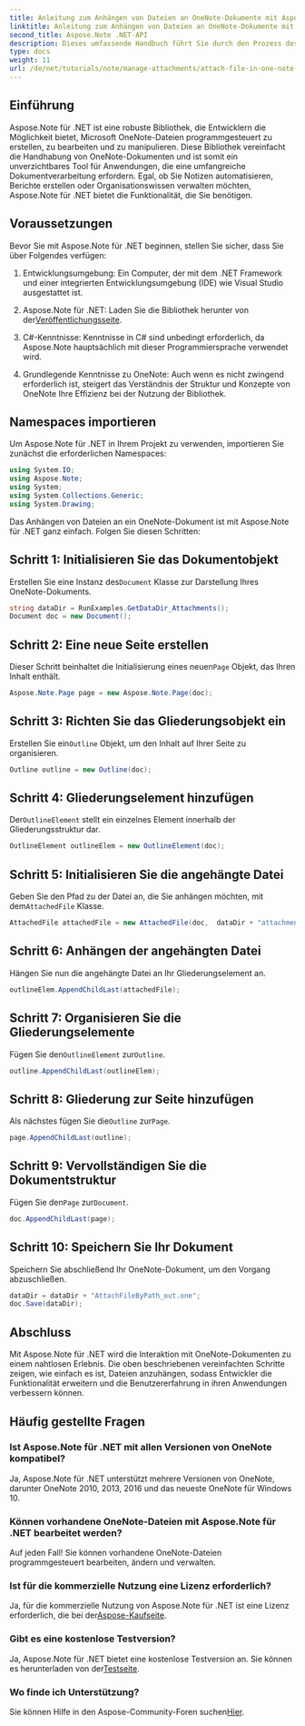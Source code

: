 ```yaml
---
title: Anleitung zum Anhängen von Dateien an OneNote-Dokumente mit Aspose.Note
linktitle: Anleitung zum Anhängen von Dateien an OneNote-Dokumente mit Aspose.Note
second_title: Aspose.Note .NET-API
description: Dieses umfassende Handbuch führt Sie durch den Prozess des programmgesteuerten Anhängens von Dateien an OneNote-Dokumente und ermöglicht Ihnen so, Ihre Aufgaben beim Notieren und Dokumentmanagement zu verbessern. Mit klaren, schrittweisen Anweisungen und hilfreichen FAQs.
type: docs
weight: 11
url: /de/net/tutorials/note/manage-attachments/attach-file-in-one-note-documents/
---
```

## Einführung

Aspose.Note für .NET ist eine robuste Bibliothek, die Entwicklern die Möglichkeit bietet, Microsoft OneNote-Dateien programmgesteuert zu erstellen, zu bearbeiten und zu manipulieren. Diese Bibliothek vereinfacht die Handhabung von OneNote-Dokumenten und ist somit ein unverzichtbares Tool für Anwendungen, die eine umfangreiche Dokumentverarbeitung erfordern. Egal, ob Sie Notizen automatisieren, Berichte erstellen oder Organisationswissen verwalten möchten, Aspose.Note für .NET bietet die Funktionalität, die Sie benötigen.

## Voraussetzungen

Bevor Sie mit Aspose.Note für .NET beginnen, stellen Sie sicher, dass Sie über Folgendes verfügen:

1. Entwicklungsumgebung: Ein Computer, der mit dem .NET Framework und einer integrierten Entwicklungsumgebung (IDE) wie Visual Studio ausgestattet ist.
  
2.  Aspose.Note für .NET: Laden Sie die Bibliothek herunter von der[Veröffentlichungsseite](https://releases.aspose.com/note/net/).

3. C#-Kenntnisse: Kenntnisse in C# sind unbedingt erforderlich, da Aspose.Note hauptsächlich mit dieser Programmiersprache verwendet wird.

4. Grundlegende Kenntnisse zu OneNote: Auch wenn es nicht zwingend erforderlich ist, steigert das Verständnis der Struktur und Konzepte von OneNote Ihre Effizienz bei der Nutzung der Bibliothek.

## Namespaces importieren

Um Aspose.Note für .NET in Ihrem Projekt zu verwenden, importieren Sie zunächst die erforderlichen Namespaces:

```csharp
using System.IO;
using Aspose.Note;
using System;
using System.Collections.Generic;
using System.Drawing;
```

Das Anhängen von Dateien an ein OneNote-Dokument ist mit Aspose.Note für .NET ganz einfach. Folgen Sie diesen Schritten:

## Schritt 1: Initialisieren Sie das Dokumentobjekt

 Erstellen Sie eine Instanz des`Document` Klasse zur Darstellung Ihres OneNote-Dokuments.

```csharp
string dataDir = RunExamples.GetDataDir_Attachments();
Document doc = new Document();
```

## Schritt 2: Eine neue Seite erstellen

 Dieser Schritt beinhaltet die Initialisierung eines neuen`Page` Objekt, das Ihren Inhalt enthält.

```csharp
Aspose.Note.Page page = new Aspose.Note.Page(doc);
```

## Schritt 3: Richten Sie das Gliederungsobjekt ein

 Erstellen Sie ein`Outline` Objekt, um den Inhalt auf Ihrer Seite zu organisieren.

```csharp
Outline outline = new Outline(doc);
```

## Schritt 4: Gliederungselement hinzufügen

 Der`OutlineElement` stellt ein einzelnes Element innerhalb der Gliederungsstruktur dar.

```csharp
OutlineElement outlineElem = new OutlineElement(doc);
```

## Schritt 5: Initialisieren Sie die angehängte Datei

 Geben Sie den Pfad zu der Datei an, die Sie anhängen möchten, mit dem`AttachedFile` Klasse.

```csharp
AttachedFile attachedFile = new AttachedFile(doc,  dataDir + "attachment.txt");
```

## Schritt 6: Anhängen der angehängten Datei

Hängen Sie nun die angehängte Datei an Ihr Gliederungselement an.

```csharp
outlineElem.AppendChildLast(attachedFile);
```

## Schritt 7: Organisieren Sie die Gliederungselemente

 Fügen Sie den`OutlineElement` zur`Outline`.

```csharp
outline.AppendChildLast(outlineElem);
```

## Schritt 8: Gliederung zur Seite hinzufügen

 Als nächstes fügen Sie die`Outline` zur`Page`.

```csharp
page.AppendChildLast(outline);
```

## Schritt 9: Vervollständigen Sie die Dokumentstruktur

 Fügen Sie den`Page` zur`Document`.

```csharp
doc.AppendChildLast(page);
```

## Schritt 10: Speichern Sie Ihr Dokument

Speichern Sie abschließend Ihr OneNote-Dokument, um den Vorgang abzuschließen.

```csharp
dataDir = dataDir + "AttachFileByPath_out.one";
doc.Save(dataDir);
```

## Abschluss

Mit Aspose.Note für .NET wird die Interaktion mit OneNote-Dokumenten zu einem nahtlosen Erlebnis. Die oben beschriebenen vereinfachten Schritte zeigen, wie einfach es ist, Dateien anzuhängen, sodass Entwickler die Funktionalität erweitern und die Benutzererfahrung in ihren Anwendungen verbessern können.

## Häufig gestellte Fragen

### Ist Aspose.Note für .NET mit allen Versionen von OneNote kompatibel?

Ja, Aspose.Note für .NET unterstützt mehrere Versionen von OneNote, darunter OneNote 2010, 2013, 2016 und das neueste OneNote für Windows 10.

### Können vorhandene OneNote-Dateien mit Aspose.Note für .NET bearbeitet werden?

Auf jeden Fall! Sie können vorhandene OneNote-Dateien programmgesteuert bearbeiten, ändern und verwalten.

### Ist für die kommerzielle Nutzung eine Lizenz erforderlich?

 Ja, für die kommerzielle Nutzung von Aspose.Note für .NET ist eine Lizenz erforderlich, die bei der[Aspose-Kaufseite](https://purchase.conholdate.com/buy).

### Gibt es eine kostenlose Testversion?

 Ja, Aspose.Note für .NET bietet eine kostenlose Testversion an. Sie können es herunterladen von der[Testseite](https://releases.aspose.com/).

### Wo finde ich Unterstützung?

 Sie können Hilfe in den Aspose-Community-Foren suchen[Hier](https://forum.aspose.com/c/note/28).